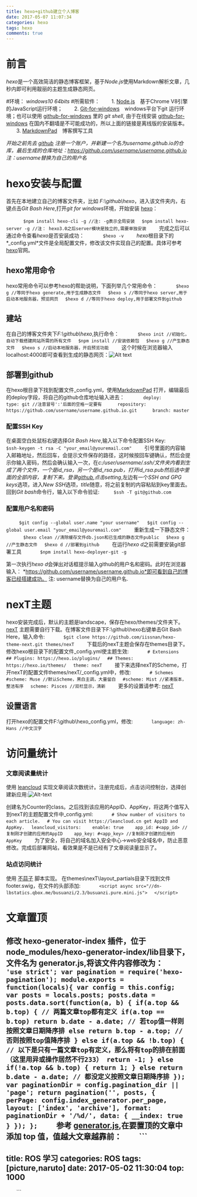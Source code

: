 ```yaml
---
title: hexo+github建立个人博客
date: 2017-05-07 11:07:34
categories: hexo
tags: hexo
comments: true
---
```

# 前言
*hexo*是一个高效简洁的静态博客框架，基于*Node.js*使用Markdown解析文章，几秒内即可利用靓丽的主题生成静态网页。

#环境： 
*windows10 64bits*
#所需软件： 
　　1. [Node.js](https://nodejs.org/en/ "Java Script运行环境")　基于Chrome V8引擎的JavaScript运行环境；
　　2. [Git-for-windows](https://github.com/git-for-windows/git/releases "git for windows")　windows平台下git 运行环境；也可以使用 [github-for-windows](https://github.com/gavincook/githubOfflineInstaller) 里的 *git shell*, 由于在线安装 [github-for-windows](https://github.com/gavincook/githubOfflineInstaller) 在国内不翻墙是不可能成功的，所以上面的链接是离线版的安装版本。
　　3. [MarkdownPad](http://markdownpad.com/ "markdown Editor for Windows")　博客撰写工具

*开始之前先去 [github](www.github.com) 注册一个账户，并新建一个名为username.github.io的仓库，最后生成的仓库地址：https://github.com/username/username.github.io  注：username替换为自己的用户名*
# hexo安装与配置
首先在本地建立自己的博客文件夹，比如 *F:\github\hexo*，进入该文件夹内，右键点击*Git Bash Here*,打开*git for windows*环境，开始安装 [hexo](https://hexo.io/zh-cn/docs/ "hexo说明")：
<!--more-->
　　```
　$npm install hexo-cli -g //注: -g表示全局安装
　$npm install hexo-server -g //注： hexo3.0之后server模块是独立的,需要单独安装
　　```
完成之后可以通过命令查看*hexo*是否安装成功：
　　```
　$hexo -v
　　```
*hexo*根目录下的*_config.yml*文件是全局配置文件，修改该文件实现自己的配置。具体可参考[hexo](https://hexo.io/zh-cn/docs/ "hexo说明")官网。
## hexo常用命令
hexo常用命令可以参考hexo的帮助说明，下面列举几个常用命令：
　　```
　$hexo g //等同于hexo generate,用于生成静态文件
　$hexo s //等同于hexo server,用于启动本地服务器，预览网页
　$hexo d //等同于hexo deploy,用于部署文件到github
　　```

## 建站
在自己的博客文件夹下*F:\github\hexo*,执行命令：
　　```
　$hexo init //初始化，自动下载搭建网站所需的所有文件
　$npm install //安装依赖包
　$hexo g //产生静态文件
　$hexo s //启动本地服务器，开启预览功能
　　```
这个时候在浏览器输入localhost:4000即可查看到生成的静态网页：![Alt text](hexo-blog/hello-world.jpg)
## 部署到github
在hexo根目录下找到配置文件_config.yml，使用[MarkdownPad](http://markdownpad.com/ "markdown Editor for Windows") 打开，编辑最后的deploy字段，将自己的github仓库地址输入进去：
　　```
　deploy:
　　　type: git //注意冒号':'后面的空格一定要有
　　　repository: https://github.com/username/username.github.io.git
　　　branch: master
　　```
### 配置SSH Key
在桌面空白处鼠标右键选择*Git Bash Here*,输入以下命令配置SSH Key:
　　```
 $ssh-keygen -t rsa -C "your_email@youremail.com"
　　```
引号里面的内容输入邮箱地址，然后回车，会提示文件保存的路径，这时候按回车键确认，然后会提示你输入密码，然后会确认输入一次，在*c:/user/username/.ssh/*文件夹内看到生成了两个文件，一个是id_rsa，另一个是id_rsa.pub，打开id_rsa.pub然后选中里面的全部内容，复制下来。登录[github](https://github.com/login),点击*setting*,左边有一个*SSH and GPG keys*选项，进入*New SSH*选项，*title*随意，将之前复制的内容粘贴到key里面去。回到*Git bash*命令行，输入以下命令验证:
　　```
 $ssh -T git@github.com
　　```
### 配置用户名和密码
　　```
 $git config --global user.name "your username"  
 $git config --global user.email "your_email@youremail.com"
　　```
重新生成一下静态文件：
　　```
　$hexo clean //清除缓存文件db.json和已生成的静态文件public
　$hexo g //产生静态文件
　$hexo d //部署到github
　　```
在运行*hexo d*之前需要安装git部署工具
　　```
　$npm install hexo-deployer-git -g
　　```

第一次执行*hexo d*会弹出对话框提示输入github的用户名和密码。此时在浏览器输入：
*https://github.com/username/username.github.io*即可看到自己的博客已经搭建成功。
注: username替换为自己的用户名.
# nexT主题
hexo安装完成后，默认的主题是landscape，保存在hexo/themes/文件夹下。[nexT](http://theme-next.iissnan.com/) 主题需要自行下载。在博客文件目录下F:\github\hexo右键单击Git Bash Here，输入命令:
　　```
　$git clone https://github.com/iissnan/hexo-theme-next.git themes/nexT
　　```
下载后的nexT主题会保存在themes目录下。修改hexo根目录下的配置文件_config.yml使主题生效:
　　```
　# Extensions
　## Plugins: https://hexo.io/plugins/
　## Themes: https://hexo.io/themes/
　theme: nexT
　　```
接下来选择nexT的Scheme，打开nexT的配置文件themes/nexT/_config.yml中，修改:
　　```
　# Schemes
　#scheme: Muse //默认Scheme，黑白主调，大量留白
　#scheme: Mist //紧凑版本，整洁有序
　scheme: Pisces //双栏显示，清新
　　```
更多的设置请参考: [nexT](http://theme-next.iissnan.com/getting-started.html)
## 设置语言
打开hexo的配置文件F:\github\hexo\_config.yml，修改:
　　```
　language: zh-Hans //中文汉字
　　```
# 访问量统计
### 文章阅读量统计
使用 [leancloud](https://leancloud.cn) 实现文章阅读次数统计。注册完成后，点击访问控制台，选择创建新应用:![Alt-text](hexo-blog/leancloudc.jpg)

创建名为Counter的class。之后找到该应用的AppID、AppKey，将这两个值写入到nexT的主题配置文件中_config.yml:
　　```
　# Show number of visitors to each article.
　# You can visit https://leancloud.cn get AppID and AppKey.
　leancloud_visitors:
  　　enable: true
  　　app_id: #<app_id> //复制刚才创建的应用的AppID
  　　app_key: #<app_key> //复制刚才创建的应用的AppKey
　　```
为了安全，将自己的域名加入安全中心->web安全域名中，防止恶意修改。完成后部署网站，看效果是不是已经有了文章阅读量显示了。
### 站点访问统计
使用 [不蒜子](http://ibruce.info/2015/04/04/busuanzi/) 脚本实现。
在themes\nexT\layout\_partials目录下找到文件footer.swig，在文件的头部添加:
　　```
　<script async src="//dn-lbstatics.qbox.me/busuanzi/2.3/busuanzi.pure.mini.js">
　</script>
　　```
# 文章置顶
修改 hexo-generator-index 插件，位于  node_modules/hexo-generator-index/lib目录下，文件名为 generator.js,将该文件内容修改为：
　　```
'use strict';
var pagination = require('hexo-pagination');
module.exports = function(locals){
  var config = this.config;
  var posts = locals.posts;
    posts.data = posts.data.sort(function(a, b) {
        if(a.top && b.top) { // 两篇文章top都有定义
            if(a.top == b.top) return b.date - a.date; // 若top值一样则按照文章日期降序排
            else return b.top - a.top; // 否则按照top值降序排
        }
        else if(a.top && !b.top) { // 以下是只有一篇文章top有定义，那么将有top的排在前面（这里用异或操作居然不行233）
            return -1;
        }
        else if(!a.top && b.top) {
            return 1;
        }
        else return b.date - a.date; // 都没定义按照文章日期降序排
    });
  var paginationDir = config.pagination_dir || 'page';
  return pagination('', posts, {
    perPage: config.index_generator.per_page,
    layout: ['index', 'archive'],
    format: paginationDir + '/%d/',
    data: {
      __index: true
    }
  });
};
　　```
参考 [generator.js](https://github.com/ehlxr/java-utils/blob/master/resources/generator.js),在要置顶的文章中添加 top 值，值越大文章越靠前：
　　```
 ---
 title: ROS 学习
 categories: ROS
 tags: [picture,naruto]
 date: 2017-05-02 11:30:04
 top: 1000
 ---
　　```


　　

　　
　　

　　